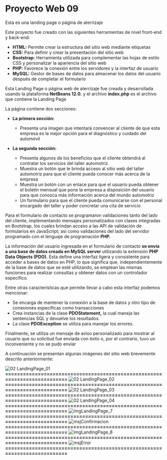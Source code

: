 # Proyecto Web 09
Esta es una landing page o página de aterrizaje

Este proyecto fue creado con las siguientes herramientas de nivel front-end y back-end:

- **HTML:**	Permite crear la estructura del sitio web mediante etiquetas
- **CSS:**	Para definir y crear la presentación del sitio web
- **Bootstrap:**	Herramienta utilizada para complementar las hojas de estilo CSS y personalizar la apariencia del sitio web
- **PHP:**	Favorece la conexión entre los servidores y la interfaz de usuario
- **MySQL:**	Gestor de bases de datos para almacenar los datos del usuario después de completar el formulario

Esta Landing Page o página web de aterrizaje fue creada y desarrollada usando la plataforma **NetBeans 12.0.** y el archivo **index.php** es el archivo que contiene la Landing Page

La página contiene dos secciones:

- **La primera sección:**
  - Presenta una imagen que intentará convencer al cliente de que esta empresa es la mejor opción para el diagnóstico y cuidado del automóvil

- **La segunda sección:**
  -	Presenta algunos de los beneficios que el cliente obtendrá al contratar los servicios del taller automotriz
  -	Muestra un botón que le brinda acceso al sitio web del taller automotriz para que el cliente pueda conocer más acerca de la empresa
  -	Muestra un botón con un enlace para que el usuario pueda obtener el boletín mensual que pone la empresa a disposición del usuario para que conozca más información acerca del mundo automotriz
  - Un formulario para que el cliente pueda comunicarse con el personal encargado del taller y poder concretar una cita de servicio

Para el formulario de contacto se programaron validaciones tanto del lado del cliente, implementando mensajes personalizados con clases integradas en Bootstrap, los cuales brindan acceso a las API de validación de formularios en JavaScript; así como validaciones del lado del servidor programado con el lenguaje de programación **PHP.**

La información del usuario ingresada en el formulario de contacto **se envía a una base de datos creada en MySQL server** utilizando la extensión **PHP Data Objects (PDO).** Esta define una interfaz ligera y consistente para acceder a bases de datos en PHP, lo que significa que, independientemente de la base de datos que se esté utilizando, se emplean las mismas funciones para realizar consultas y obtener datos con un controlador específico.

Entre otras características que permite llevar a cabo esta interfaz podemos mencionar:
-	Se encarga de mantener la conexión a la base de datos y otro tipo de conexiones específicas como transacciones
-	Crea instancias de la clase **PDOStatement,** la cual maneja las sentencias SQL y devuelve los resultados. 
-	La clase **PDOException** se utiliza para manejar los errores.

Finalmente, se utiliza un mensaje de aviso personalizado para mostrar al usuario que su solicitud fue enviada con éxito o, por el contrario, tuvo un inconveniente y no se pudo enviar

A continuación se presentan algunas imágenes del sitio web brevemente descrito anteriormente:

![02  LandingPage_01](https://github.com/misproyectosweb/proyecto-web-09/assets/98922137/e2df60e1-9f4b-4f11-b1dd-68af16c873ed)
**==========================================================================**
![02  LandingPage_02](https://github.com/misproyectosweb/proyecto-web-09/assets/98922137/15f26add-da18-4d6e-9f90-8707366ecdd0)
**==========================================================================**
![02  LandingPage_03](https://github.com/misproyectosweb/proyecto-web-09/assets/98922137/ee6d3d70-a59c-4fd0-9624-abbc78a76dc4)
**==========================================================================**
![02  LandingPage_04](https://github.com/misproyectosweb/proyecto-web-09/assets/98922137/dc22c4c2-f39a-40c2-b44a-070919687b00)
**==========================================================================**
![imgLandingPage_7](https://github.com/misproyectosweb/proyecto-web-09/assets/98922137/22251442-b57a-4daa-97fd-facd1727dbee)
**==========================================================================**
![msjConfirmacion](https://github.com/misproyectosweb/proyecto-web-09/assets/98922137/91b5a837-bf76-4579-9947-cc6ebeb1bca9)
**==========================================================================**
![imgLandingPage_8](https://github.com/misproyectosweb/proyecto-web-09/assets/98922137/27511691-2505-4627-8129-fe805dadc927)
**==========================================================================**
![msjError](https://github.com/misproyectosweb/proyecto-web-09/assets/98922137/4fda239b-ecb7-460f-8db8-5b816b65bddc)
**==========================================================================**
